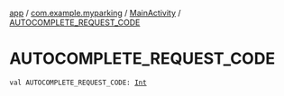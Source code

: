 [app](../../index.md) / [com.example.myparking](../index.md) / [MainActivity](index.md) / [AUTOCOMPLETE_REQUEST_CODE](./-a-u-t-o-c-o-m-p-l-e-t-e_-r-e-q-u-e-s-t_-c-o-d-e.md)

# AUTOCOMPLETE_REQUEST_CODE

`val AUTOCOMPLETE_REQUEST_CODE: `[`Int`](https://kotlinlang.org/api/latest/jvm/stdlib/kotlin/-int/index.html)